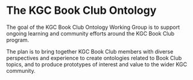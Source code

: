 # The KGC Book Club Ontology

The goal of the KGC Book Club Ontology Working Group is to support ongoing learning and community efforts around the KGC Book Club program. 

The plan is to bring together KGC Book Club members with diverse perspectives and experience to create ontologies related to Book Club topics, and to produce prototypes of interest and value to the wider KGC community.


